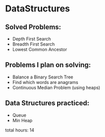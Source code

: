 # DataStructures

## Solved Problems:
* Depth First Search 
* Breadth First Search 
* Lowest Common Ancestor 

## Problems I plan on solving:
* Balance a Binary Search Tree
* Find which words are anagrams
* Continuous Median Problem (using heaps)

## Data Structures practiced:
* Queue
* Min Heap

total hours: 14
